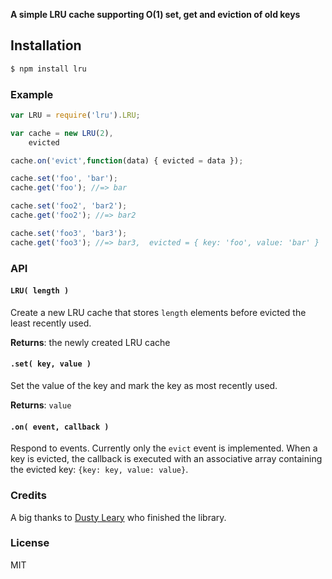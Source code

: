 **A simple LRU cache supporting O(1) set, get and eviction of old keys**

## Installation

```bash
$ npm install lru
```

### Example

```javascript
var LRU = require('lru').LRU;

var cache = new LRU(2),
    evicted

cache.on('evict',function(data) { evicted = data });

cache.set('foo', 'bar');
cache.get('foo'); //=> bar

cache.set('foo2', 'bar2');
cache.get('foo2'); //=> bar2

cache.set('foo3', 'bar3');
cache.get('foo3'); //=> bar3,  evicted = { key: 'foo', value: 'bar' }
```

### API

#### `LRU( length )`
Create a new LRU cache that stores `length` elements before evicted the least recently used.

**Returns**: the newly created LRU cache


#### `.set( key, value )`
Set the value of the key and mark the key as most recently used.

**Returns**: `value`

#### `.on( event, callback )`
Respond to events. Currently only the `evict` event is implemented. When a key is evicted, the callback is executed with an associative array containing the evicted key: `{key: key, value: value}`.


### Credits

A big thanks to [Dusty Leary](https://github.com/dustyleary) who
finished the library.

### License

MIT
